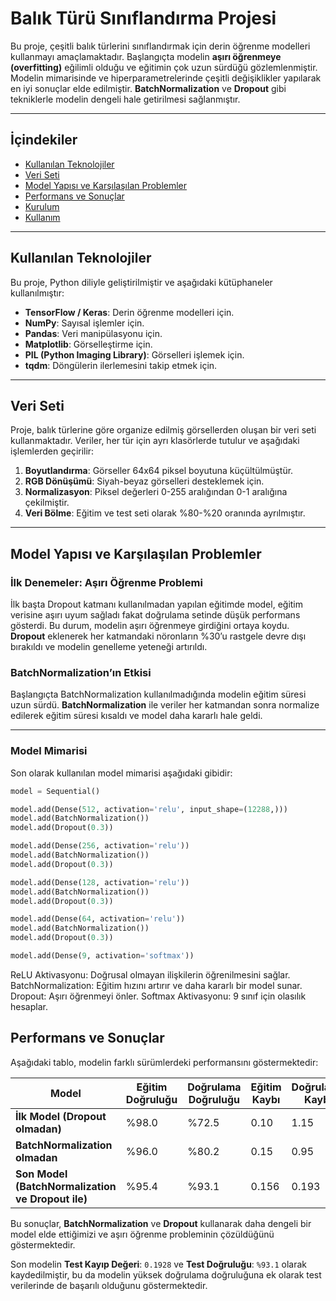 # Balık Türü Sınıflandırma Projesi

Bu proje, çeşitli balık türlerini sınıflandırmak için derin öğrenme modelleri kullanmayı amaçlamaktadır. Başlangıçta modelin **aşırı öğrenmeye (overfitting)** eğilimli olduğu ve eğitimin çok uzun sürdüğü gözlemlenmiştir. Modelin mimarisinde ve hiperparametrelerinde çeşitli değişiklikler yapılarak en iyi sonuçlar elde edilmiştir. **BatchNormalization** ve **Dropout** gibi tekniklerle modelin dengeli hale getirilmesi sağlanmıştır.

---

## İçindekiler
- [Kullanılan Teknolojiler](#kullanılan-teknolojiler)
- [Veri Seti](#veri-seti)
- [Model Yapısı ve Karşılaşılan Problemler](#model-yapısı-ve-karşılaşılan-problemler)
- [Performans ve Sonuçlar](#performans-ve-sonuçlar)
- [Kurulum](#kurulum)
- [Kullanım](#kullanım)


---

## Kullanılan Teknolojiler

Bu proje, Python diliyle geliştirilmiştir ve aşağıdaki kütüphaneler kullanılmıştır:
- **TensorFlow / Keras**: Derin öğrenme modelleri için.
- **NumPy**: Sayısal işlemler için.
- **Pandas**: Veri manipülasyonu için.
- **Matplotlib**: Görselleştirme için.
- **PIL (Python Imaging Library)**: Görselleri işlemek için.
- **tqdm**: Döngülerin ilerlemesini takip etmek için.

---

## Veri Seti

Proje, balık türlerine göre organize edilmiş görsellerden oluşan bir veri seti kullanmaktadır. Veriler, her tür için ayrı klasörlerde tutulur ve aşağıdaki işlemlerden geçirilir:

1. **Boyutlandırma**: Görseller 64x64 piksel boyutuna küçültülmüştür.
2. **RGB Dönüşümü**: Siyah-beyaz görselleri desteklemek için.
3. **Normalizasyon**: Piksel değerleri 0-255 aralığından 0-1 aralığına çekilmiştir.
4. **Veri Bölme**: Eğitim ve test seti olarak %80-%20 oranında ayrılmıştır.

---

## Model Yapısı ve Karşılaşılan Problemler

### İlk Denemeler: Aşırı Öğrenme Problemi

İlk başta Dropout katmanı kullanılmadan yapılan eğitimde model, eğitim verisine aşırı uyum sağladı fakat doğrulama setinde düşük performans gösterdi. Bu durum, modelin aşırı öğrenmeye girdiğini ortaya koydu. **Dropout** eklenerek her katmandaki nöronların %30’u rastgele devre dışı bırakıldı ve modelin genelleme yeteneği artırıldı.

### BatchNormalization’ın Etkisi

Başlangıçta BatchNormalization kullanılmadığında modelin eğitim süresi uzun sürdü. **BatchNormalization** ile veriler her katmandan sonra normalize edilerek eğitim süresi kısaldı ve model daha kararlı hale geldi.

---

### Model Mimarisi

Son olarak kullanılan model mimarisi aşağıdaki gibidir:

```python
model = Sequential()

model.add(Dense(512, activation='relu', input_shape=(12288,)))
model.add(BatchNormalization())
model.add(Dropout(0.3))

model.add(Dense(256, activation='relu'))
model.add(BatchNormalization())
model.add(Dropout(0.3))

model.add(Dense(128, activation='relu'))
model.add(BatchNormalization())
model.add(Dropout(0.3))

model.add(Dense(64, activation='relu'))
model.add(BatchNormalization())
model.add(Dropout(0.3))

model.add(Dense(9, activation='softmax'))
```

ReLU Aktivasyonu: Doğrusal olmayan ilişkilerin öğrenilmesini sağlar.
BatchNormalization: Eğitim hızını artırır ve daha kararlı bir model sunar.
Dropout: Aşırı öğrenmeyi önler.
Softmax Aktivasyonu: 9 sınıf için olasılık hesaplar.

## Performans ve Sonuçlar

Aşağıdaki tablo, modelin farklı sürümlerdeki performansını göstermektedir:

| **Model**                                  | **Eğitim Doğruluğu** | **Doğrulama Doğruluğu** | **Eğitim Kaybı** | **Doğrulama Kaybı** |
|--------------------------------------------|----------------------|-------------------------|------------------|--------------------|
| **İlk Model (Dropout olmadan)**             | %98.0                | %72.5                   | 0.10             | 1.15               |
| **BatchNormalization olmadan**              | %96.0                | %80.2                   | 0.15             | 0.95               |
| **Son Model (BatchNormalization ve Dropout ile)** | %95.4           | %93.1                   | 0.156            | 0.193              |

Bu sonuçlar, **BatchNormalization** ve **Dropout** kullanarak daha dengeli bir model elde ettiğimizi ve aşırı öğrenme probleminin çözüldüğünü göstermektedir. 

Son modelin **Test Kayıp Değeri**: `0.1928` ve **Test Doğruluğu**: `%93.1` olarak kaydedilmiştir, bu da modelin yüksek doğrulama doğruluğuna ek olarak test verilerinde de başarılı olduğunu göstermektedir.

